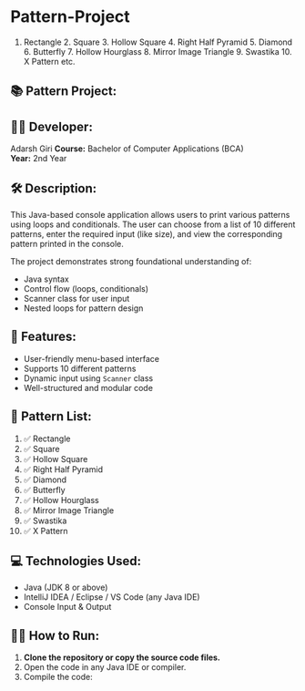 # Pattern-Project
1. Rectangle 2. Square 3. Hollow Square 4. Right Half Pyramid 5. Diamond 6. Butterfly 7. Hollow Hourglass 8. Mirror Image Triangle 9. Swastika 10. X Pattern etc.
## 📚 Pattern Project:
## 👨‍🎓 Developer:
Adarsh Giri 
**Course:** Bachelor of Computer Applications (BCA)  
**Year:** 2nd Year

## 🛠️ Description:
This Java-based console application allows users to print various patterns using loops and conditionals. The user can choose from a list of 10 different patterns, enter the required input (like size), and view the corresponding pattern printed in the console.

The project demonstrates strong foundational understanding of:
- Java syntax
- Control flow (loops, conditionals)
- Scanner class for user input
- Nested loops for pattern design

## 📌 Features:
- User-friendly menu-based interface
- Supports 10 different patterns
- Dynamic input using `Scanner` class
- Well-structured and modular code

## 🧮 Pattern List:
1. ✅ Rectangle  
2. ✅ Square  
3. ✅ Hollow Square  
4. ✅ Right Half Pyramid  
5. ✅ Diamond  
6. ✅ Butterfly  
7. ✅ Hollow Hourglass  
8. ✅ Mirror Image Triangle  
9. ✅ Swastika  
10. ✅ X Pattern

## 💻 Technologies Used:
- Java (JDK 8 or above)
- IntelliJ IDEA / Eclipse / VS Code (any Java IDE)
- Console Input & Output

## 🧑‍💻 How to Run:

1. **Clone the repository or copy the source code files.**
2. Open the code in any Java IDE or compiler.
3. Compile the code:
